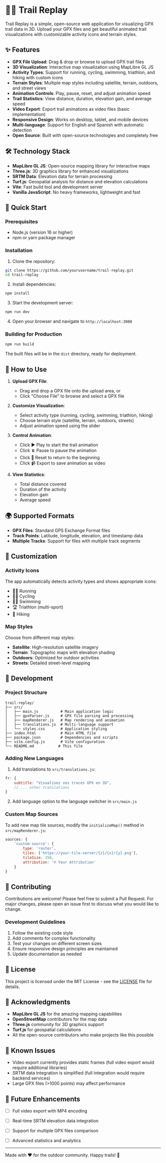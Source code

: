 # 🏃‍♂️ Trail Replay

Trail Replay is a simple, open-source web application for visualizing GPX trail data in 3D. Upload your GPX files and get beautiful animated trail visualizations with customizable activity icons and terrain styles.

## ✨ Features

- **GPX File Upload**: Drag & drop or browse to upload GPX trail files
- **3D Visualization**: Interactive map visualization using MapLibre GL JS
- **Activity Types**: Support for running, cycling, swimming, triathlon, and hiking with custom icons
- **Terrain Styles**: Multiple map styles including satellite, terrain, outdoors, and street views
- **Animation Controls**: Play, pause, reset, and adjust animation speed
- **Trail Statistics**: View distance, duration, elevation gain, and average speed
- **Video Export**: Export trail animations as video files (basic implementation)
- **Responsive Design**: Works on desktop, tablet, and mobile devices
- **Multi-language**: Support for English and Spanish with automatic detection
- **Open Source**: Built with open-source technologies and completely free

## 🛠️ Technology Stack

- **MapLibre GL JS**: Open-source mapping library for interactive maps
- **Three.js**: 3D graphics library for enhanced visualizations
- **SRTM Data**: Elevation data for terrain processing
- **Turf.js**: Geospatial analysis for distance and elevation calculations
- **Vite**: Fast build tool and development server
- **Vanilla JavaScript**: No heavy frameworks, lightweight and fast

## 🚀 Quick Start

### Prerequisites

- Node.js (version 16 or higher)
- npm or yarn package manager

### Installation

1. Clone the repository:
```bash
git clone https://github.com/yourusername/trail-replay.git
cd trail-replay
```

2. Install dependencies:
```bash
npm install
```

3. Start the development server:
```bash
npm run dev
```

4. Open your browser and navigate to `http://localhost:3000`

### Building for Production

```bash
npm run build
```

The built files will be in the `dist` directory, ready for deployment.

## 📖 How to Use

1. **Upload GPX File**: 
   - Drag and drop a GPX file onto the upload area, or
   - Click "Choose File" to browse and select a GPX file

2. **Customize Visualization**:
   - Select activity type (running, cycling, swimming, triathlon, hiking)
   - Choose terrain style (satellite, terrain, outdoors, streets)
   - Adjust animation speed using the slider

3. **Control Animation**:
   - Click ▶️ Play to start the trail animation
   - Click ⏸️ Pause to pause the animation
   - Click 🔄 Reset to return to the beginning
   - Click 📹 Export to save animation as video

4. **View Statistics**:
   - Total distance covered
   - Duration of the activity
   - Elevation gain
   - Average speed

## 🌍 Supported Formats

- **GPX Files**: Standard GPS Exchange Format files
- **Track Points**: Latitude, longitude, elevation, and timestamp data
- **Multiple Tracks**: Support for files with multiple track segments

## 🎨 Customization

### Activity Icons

The app automatically detects activity types and shows appropriate icons:
- 🏃‍♂️ Running
- 🚴‍♂️ Cycling  
- 🏊‍♂️ Swimming
- 🏆 Triathlon (multi-sport)
- 🥾 Hiking

### Map Styles

Choose from different map styles:
- **Satellite**: High-resolution satellite imagery
- **Terrain**: Topographic maps with elevation shading
- **Outdoors**: Optimized for outdoor activities
- **Streets**: Detailed street-level mapping

## 🔧 Development

### Project Structure

```
trail-replay/
├── src/
│   ├── main.js          # Main application logic
│   ├── gpxParser.js     # GPX file parsing and processing
│   ├── mapRenderer.js   # Map rendering and animation
│   ├── translations.js  # Multi-language support
│   └── styles.css       # Application styling
├── index.html           # Main HTML file
├── package.json         # Dependencies and scripts
├── vite.config.js       # Vite configuration
└── README.md           # This file
```

### Adding New Languages

1. Add translations to `src/translations.js`:
```javascript
fr: {
    subtitle: "Visualisez vos traces GPX en 3D",
    // ... other translations
}
```

2. Add language option to the language switcher in `src/main.js`

### Custom Map Sources

To add new map tile sources, modify the `initializeMap()` method in `src/mapRenderer.js`:

```javascript
sources: {
    'custom-source': {
        type: 'raster',
        tiles: ['https://your-tile-server/{z}/{x}/{y}.png'],
        tileSize: 256,
        attribution: '© Your Attribution'
    }
}
```

## 🤝 Contributing

Contributions are welcome! Please feel free to submit a Pull Request. For major changes, please open an issue first to discuss what you would like to change.

### Development Guidelines

1. Follow the existing code style
2. Add comments for complex functionality
3. Test your changes on different screen sizes
4. Ensure responsive design principles are maintained
5. Update documentation as needed

## 📝 License

This project is licensed under the MIT License - see the [LICENSE](LICENSE) file for details.

## 🙏 Acknowledgments

- **MapLibre GL JS** for the amazing mapping capabilities
- **OpenStreetMap** contributors for the map data
- **Three.js** community for 3D graphics support
- **Turf.js** for geospatial calculations
- All the open-source contributors who make projects like this possible

## 🐛 Known Issues

- Video export currently provides static frames (full video export would require additional libraries)
- SRTM data integration is simplified (full integration would require backend services)
- Large GPX files (>1000 points) may affect performance

## 🚀 Future Enhancements

- [ ] Full video export with MP4 encoding
- [ ] Real-time SRTM elevation data integration
- [ ] Support for multiple GPX files comparison
- [ ] Advanced statistics and analytics


---

Made with ❤️ for the outdoor community. Happy trails! 🌲 
